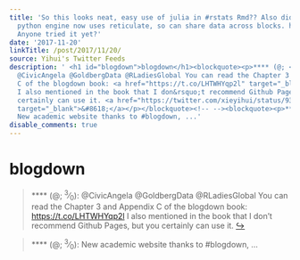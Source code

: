 ```yaml
---
title: 'So this looks neat, easy use of julia in #rstats Rmd?? Also didn''t know that
  python engine now uses reticulate, so can share data across blocks. https://t.co/XHwMcPWX6O
  Anyone tried it yet?'
date: '2017-11-20'
linkTitle: /post/2017/11/20/
source: Yihui's Twitter Feeds
description: ' <h1 id="blogdown">blogdown</h1><blockquote><p>**** (@; <sup>3</sup>&frasl;<sub>0</sub>):
  @CivicAngela @GoldbergData @RLadiesGlobal You can read the Chapter 3 and Appendix
  C of the blogdown book: <a href="https://t.co/LHTWHYqp2l" target="_blank">https://t.co/LHTWHYqp2l</a>
  I also mentioned in the book that I don&rsquo;t recommend Github Pages, but you
  certainly can use it. <a href="https://twitter.com/xieyihui/status/932289698524991488"
  target="_blank">&#8618;</a></p></blockquote><!-- --><blockquote><p>**** (@; <sup>3</sup>&frasl;<sub>0</sub>):
  New academic website thanks to #blogdown, ...'
disable_comments: true
---
```

 <h1 id="blogdown">blogdown</h1><blockquote><p>**** (@; <sup>3</sup>&frasl;<sub>0</sub>): @CivicAngela @GoldbergData @RLadiesGlobal You can read the Chapter 3 and Appendix C of the blogdown book: <a href="https://t.co/LHTWHYqp2l" target="_blank">https://t.co/LHTWHYqp2l</a> I also mentioned in the book that I don&rsquo;t recommend Github Pages, but you certainly can use it. <a href="https://twitter.com/xieyihui/status/932289698524991488" target="_blank">&#8618;</a></p></blockquote><!-- --><blockquote><p>**** (@; <sup>3</sup>&frasl;<sub>0</sub>): New academic website thanks to #blogdown, ...